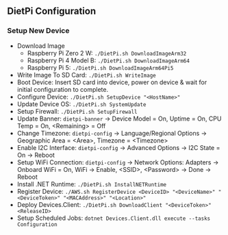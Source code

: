 ## DietPi Configuration

### Setup New Device
- Download Image
  - Raspberry Pi Zero 2 W: `./DietPi.sh DownloadImageArm32`
  - Raspberry Pi 4 Model B: `./DietPi.sh DownloadImageArm64`
  - Raspberry Pi 5: `./DietPi.sh DownloadImageArm64Pi5`
- Write Image To SD Card: `./DietPi.sh WriteImage`
- Boot Device: Insert SD card into device, power on device & wait for initial configuration to complete.
- Configure Device: `./DietPi.sh SetupDevice "<HostName>"`
- Update Device OS: `./DietPi.sh SystemUpdate`
- Setup Firewall: `./DietPi.sh SetupFirewall`
- Update Banner: `dietpi-banner` -> Device Model = On, Uptime = On, CPU Temp = On, \<Remaining> = Off
- Change Timezone: `dietpi-config` -> Language/Regional Options -> Geographic Area = \<Area>, Timezone = \<Timezone>
- Enable I2C Interface: `dietpi-config` -> Advanced Options -> I2C State = On -> Reboot
- Setup WiFi Connection: `dietpi-config` -> Network Options: Adapters -> Onboard WiFi = On, WiFi -> Enable, \<SSID>, \<Password> -> Done -> Reboot
- Install .NET Runtime: `./DietPi.sh InstallNETRuntime`
- Register Device: `./AWS.sh RegisterDevice <DeviceID> "<DeviceName>" "<DeviceToken>" "<MACAddress>" "<Location>"`
- Deploy Devices.Client: `./DietPi.sh DownloadClient "<DeviceToken>" <ReleaseID>`
- Setup Scheduled Jobs: `dotnet Devices.Client.dll execute --tasks Configuration`